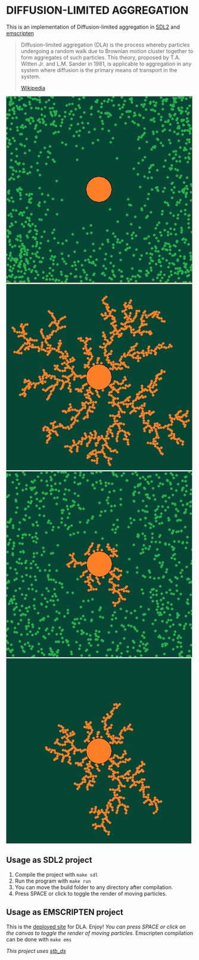 # DIFFUSION-LIMITED AGGREGATION
This is an implementation of Diffusion-limited aggregation in [SDL2](https://www.libsdl.org/) and [emscripten](https://emscripten.org/)

> Diffusion-limited aggregation (DLA) is the process whereby particles undergoing a random walk due to Brownian motion cluster together to form aggregates of such particles. This theory, proposed by T.A. Witten Jr. and L.M. Sander in 1981, is applicable to aggregation in any system where diffusion is the primary means of transport in the system.
>
> [Wikipedia](https://en.wikipedia.org/wiki/Diffusion-limited_aggregation)

![init](https://github.com/ImtiazKabir/Diffusion-limited-Aggregation/blob/main/screenshots/s.PNG)
![final](https://github.com/ImtiazKabir/Diffusion-limited-Aggregation/blob/main/screenshots/f.PNG)
![growing_with_movers](https://github.com/ImtiazKabir/Diffusion-limited-Aggregation/blob/main/screenshots/gm.PNG)
![growing_without_movers](https://github.com/ImtiazKabir/Diffusion-limited-Aggregation/blob/main/screenshots/gw.PNG)


## Usage as SDL2 project
1. Compile the project with `make sdl`
2. Run the program with `make run`
3. You can move the build folder to any directory after compilation.
4. Press SPACE or click to toggle the render of moving particles.

## Usage as EMSCRIPTEN project
This is the [deployed site](https://imtiazkabir.github.io/Diffusion-limited-Aggregation/) for DLA. Enjoy! *You can press SPACE or click on the canvas to toggle the render of moving particles.*
Emscripten compilation can be done with `make ems`


*This project uses [stb_ds](http://nothings.org/stb_ds/)*
